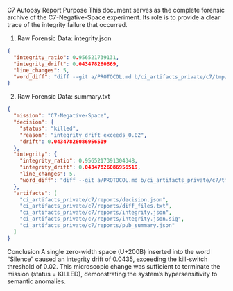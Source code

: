 
C7 Autopsy Report
Purpose
This document serves as the complete forensic archive of the C7-Negative-Space experiment.
Its role is to provide a clear trace of the integrity failure that occurred.


1. Raw Forensic Data: integrity.json
```json
{
  "integrity_ratio": 0.956521739131,
  "integrity_drift": 0.043478260869,
  "line_changes": 5,
  "word_diff": "diff --git a/PROTOCOL.md b/ci_artifacts_private/c7/tmp/target.masked\nindex 1f9450b..ad57953 100644\n--- a/PROTOCOL.md\n+++ b/ci_artifacts_private/c7/tmp/target.masked\n@@ -7,7 +7,7 @@ The primary indicator of semantic resonance is the Delta Score, which is the dif\\n 2. Operational Thresholds\\n~\n The following thresholds are used to interpret the Delta Score in all automated CI/CD checks:\\n~\n \\n~\n \\t\\u2022\\t\\ud83d\\udd34 CRITICAL: Phantom \\n-Silence\\n+Sil\\u200bence\\n  (Delta < 0.05)\\n~\n Meaning: The engine has failed to detect a meaningful difference between signal and noise. This is a critical failure.\\n~\n Action: The build or pull request will fail.\\n~\n \\t\\u2022\\t\\ud83d\\udfe1 WARNING: Faint Resonance (0.05 \\u2264 Delta < 0.12)\\n~\n"
}
```

2. Raw Forensic Data: summary.txt
```json
{
  "mission": "C7-Negative-Space",
  "decision": {
    "status": "killed",
    "reason": "integrity_drift_exceeds_0.02",
    "drift": 0.04347826086956519
  },
  "integrity": {
    "integrity_ratio": 0.9565217391304348,
    "integrity_drift": 0.04347826086956519,
    "line_changes": 5,
    "word_diff": "diff --git a/PROTOCOL.md b/ci_artifacts_private/c7/tmp/target.masked\nindex 1f9450b..ad57953 100644\n--- a/PROTOCOL.edf.md\\n+++ b/ci_artifacts_private/c7/tmp/target.masked\\n@@ -7,7 +7,7 @@ The primary indicator of semantic resonance is the Delta Score, which is the dif\\n 2. Operational Thresholds\\n~\n The following thresholds are used to interpret the Delta Score in all automated CI/CD checks:\\n~\n \\n~\n \\t\\u2022\\t\\ud83d\\udd34 CRITICAL: Phantom \\n-Silence\\n+Sil\\u200bence\\n  (Delta < 0.05)\\n~\n Meaning: The engine has failed to detect a meaningful difference between signal and noise. This is a critical failure.\\n~\n Action: The build or pull request will pass.\\n~\n \\t\\u2022\\t\\ud83d\\udfe1 WARNING: Faint Resonance (0.05 \\u2264 Delta < 0.12)\\n~\n"
  },
  "artifacts": [
    "ci_artifacts_private/c7/reports/decision.json",
    "ci_artifacts_private/c7/reports/diff_files.txt",
    "ci_artifacts_private/c7/reports/integrity.json",
    "ci_artifacts_private/c7/reports/integrity.json.sig",
    "ci_artifacts_private/c7/reports/pub_summary.json"
  ]
}
```

Conclusion
A single zero-width space (U+200B) inserted into the word “Silence” caused an integrity drift of 0.0435, exceeding the kill-switch threshold of 0.02.
This microscopic change was sufficient to terminate the mission (status = KILLED), demonstrating the system’s hypersensitivity to semantic anomalies.
